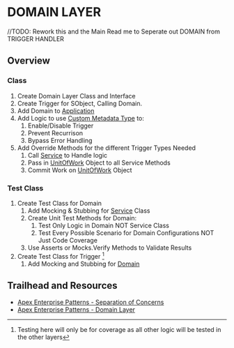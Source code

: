 # DOMAIN LAYER

//TODO: Rework this and the Main Read me to Seperate out DOMAIN from TRIGGER HANDLER

## Overview
### Class
1. Create Domain Layer Class and Interface
1. Create Trigger for SObject, Calling Domain.
1. Add Domain to [Application](/force-app/main/default/classes/FFLIB/Application)
1. Add Logic to use [Custom Metadata Type](/force-app/main/default/objects) to:
    1. Enable/Disable Trigger
    1. Prevent Recurrison
    1. Bypass Error Handling
1. Add Override Methods for the different Trigger Types Needed
    1. Call [Service](/force-app/main/default/classes/FFLIB/Services) to Handle logic
    1. Pass in [UnitOfWork]() Object to all Service Methods
    1. Commit Work on [UnitOfWork]() Object

### Test Class
1. Create Test Class for Domain
    1. Add Mocking & Stubbing for [Service](/force-app/main/default/classes/FFLIB/Services) Class
    1. Create Unit Test Methods for Domain:
        1. Test Only Logic in Domain NOT Service Class
        2. Test Every Possible Scenario for Domain Configurations NOT Just Code Coverage
    1. Use Asserts or Mocks.Verify Methods to Validate Results
1. Create Test Class for Trigger [^1]
    1. Add Mocking and Stubbing for [Domain]()
    
[^1]: Testing here will only be for coverage as all other logic will be tested in the other layers

## Trailhead and Resources

- [Apex Enterprise Patterns - Separation of Concerns](http://wiki.developerforce.com/page/Apex_Enterprise_Patterns_-_Separation_of_Concerns)
- [Apex Enterprise Patterns - Domain Layer](http://wiki.developerforce.com/page/Apex_Enterprise_Patterns_-_Domain_Layer)

